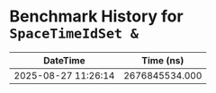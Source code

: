 # Benchmark History for `SpaceTimeIdSet &`

| DateTime | Time (ns) |
|----------|----------|
| 2025-08-27 11:26:14 | 2676845534.000 |
